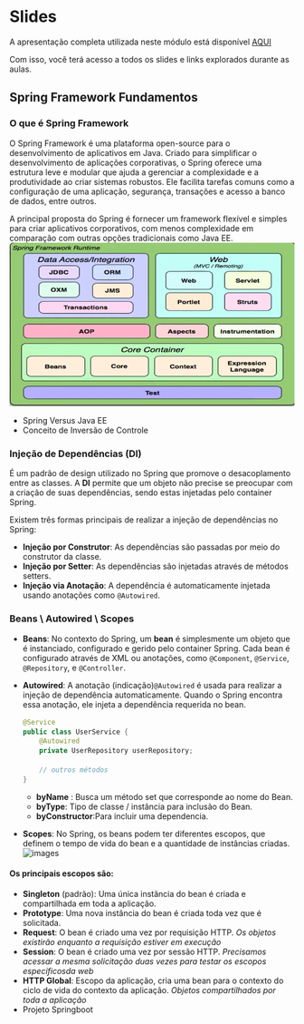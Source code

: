 # Slides

A apresentação completa utilizada neste módulo está disponível [AQUI](https://docs.google.com/presentation/d/1VfMegq5Je5qO4IP8chi2x4YR4ACOfBbN/edit#slide=id.p2)

Com isso, você terá acesso a todos os slides e links explorados durante as aulas.

## Spring Framework Fundamentos
 

### O que é Spring Framework
O Spring Framework é uma plataforma open-source para o desenvolvimento de aplicativos em Java. Criado para simplificar o desenvolvimento de aplicações corporativas, o Spring oferece uma estrutura leve e modular que ajuda a gerenciar a complexidade e a produtividade ao criar sistemas robustos. Ele facilita tarefas comuns como a configuração de uma aplicação, segurança, transações e acesso a banco de dados, entre outros.

A principal proposta do Spring é fornecer um framework flexível e simples para criar aplicativos corporativos, com menos complexidade em comparação com outras opções tradicionais como Java EE.
![images](./assetss/modulosSpring.png)
- Spring Versus Java EE
- Conceito de Inversão de Controle


### Injeção de Dependências (DI)
É  um padrão de design utilizado no Spring que promove o desacoplamento entre as classes. A **DI** permite que um objeto não precise se preocupar com a criação de suas dependências, sendo estas injetadas pelo container Spring.

Existem três formas principais de realizar a injeção de dependências no Spring:
- **Injeção por Construtor**: As dependências são passadas por meio do construtor da classe.
- **Injeção por Setter**: As dependências são injetadas através de métodos setters.
- **Injeção via Anotação**: A dependência é automaticamente injetada usando anotações como `@Autowired`.


### Beans \ Autowired \ Scopes
- **Beans**: No contexto do Spring, um **bean** é simplesmente um objeto que é instanciado, configurado e gerido pelo container Spring. Cada bean é configurado através de XML ou anotações, como `@Component`, `@Service`, `@Repository`, e `@Controller`.
  
- **Autowired**: A anotação (indicação)`@Autowired` é usada para realizar a injeção de dependência automaticamente. Quando o Spring encontra essa anotação, ele injeta a dependência requerida no bean.

    ```java
    @Service
    public class UserService {
        @Autowired
        private UserRepository userRepository;
        
        // outros métodos
    }
    ```
    -  **byName** : Busca um método  set que corresponde ao nome do Bean. 
    -  **byType**: Tipo de classe / instância para inclusão do Bean.
    - **byConstructor**:Para incluir uma dependencia.
- **Scopes**: No Spring, os beans podem ter diferentes escopos, que definem o tempo de vida do bean e a quantidade de instâncias criadas. 
![images](/assetss/Scopes.png)

#### Os principais escopos são:
  - **Singleton** (padrão): Uma única instância do bean é criada e compartilhada em toda a aplicação.
  - **Prototype**: Uma nova instância do bean é criada toda vez que é solicitada.
  - **Request**: O bean é criado uma vez por requisição HTTP.
  *Os objetos existirão enquanto a requisição estiver em execução*
  - **Session**: O bean é criado uma vez por sessão HTTP.
  *Precisamos acessar a mesma solicitação duas vezes para testar os escopos especificosda web*
  - **HTTP Global**: Escopo da aplicação, cria uma bean para o contexto do ciclo de vida do contexto da aplicação.
  *Objetos compartilhados por toda a aplicação*
- Projeto Springboot


